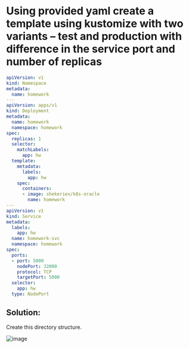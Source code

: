 # Using provided yaml create a template using **kustomize** with two variants – test and production with difference in the service port and number of replicas

```yaml
apiVersion: v1
kind: Namespace
metadata:
  name: homework
---
apiVersion: apps/v1
kind: Deployment
metadata:
  name: homework
  namespace: homework
spec:
  replicas: 1
  selector:
    matchLabels:
      app: hw
  template:
    metadata:
      labels:
        app: hw
    spec:
      containers:
      - image: shekeriev/k8s-oracle
        name: homework
---
apiVersion: v1
kind: Service
metadata:
  labels:
    app: hw
  name: homework-svc
  namespace: homework
spec:
  ports:
  - port: 5000
    nodePort: 32000
    protocol: TCP
    targetPort: 5000
  selector:
    app: hw
  type: NodePort
```

## Solution:

Create this directory structure.

![image](https://user-images.githubusercontent.com/34960418/148067138-9203fbb1-0dfa-42ec-8edf-eaf57c8de10c.png)
